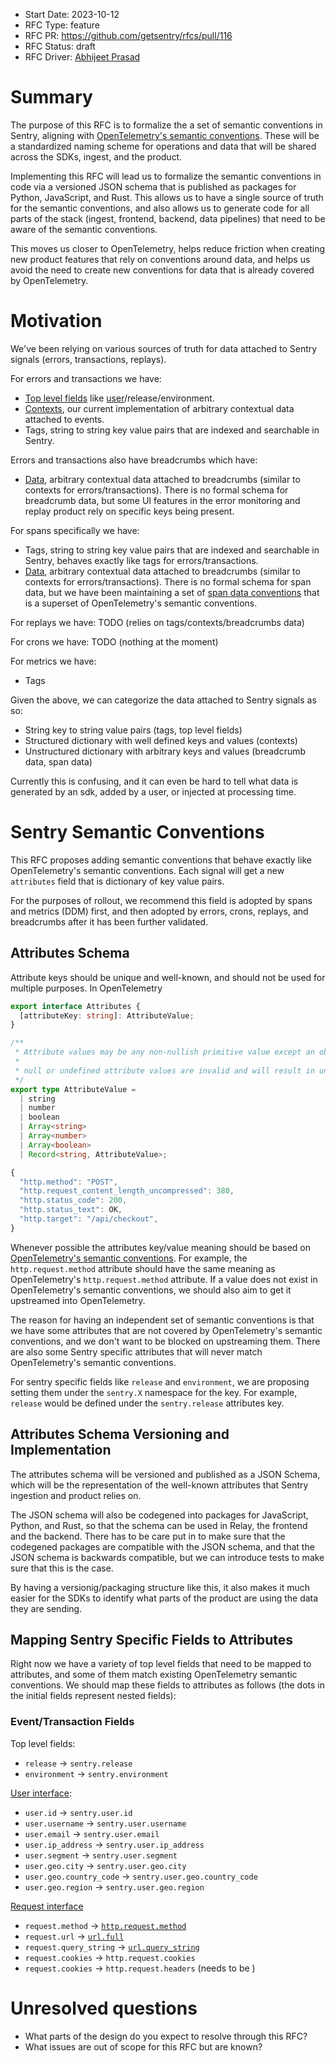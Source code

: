 - Start Date: 2023-10-12
- RFC Type: feature
- RFC PR: https://github.com/getsentry/rfcs/pull/116
- RFC Status: draft
- RFC Driver: [Abhijeet Prasad](https://github.com/AbhiPrasad/)

# Summary

The purpose of this RFC is to formalize the a set of semantic conventions in Sentry, aligning with [OpenTelemetry's semantic conventions](https://opentelemetry.io/docs/concepts/semantic-conventions/). These will be a standardized naming scheme for operations and data that will be shared across the SDKs, ingest, and the product.

Implementing this RFC will lead us to formalize the semantic conventions in code via a versioned JSON schema that is published as packages for Python, JavaScript, and Rust. This allows us to have a single source of truth for the semantic conventions, and also allows us to generate code for all parts of the stack (ingest, frontend, backend, data pipelines) that need to be aware of the semantic conventions.

This moves us closer to OpenTelemetry, helps reduce friction when creating new product features that rely on conventions around data, and helps us avoid the need to create new conventions for data that is already covered by OpenTelemetry.

# Motivation

We've been relying on various sources of truth for data attached to Sentry signals (errors, transactions, replays).

For errors and transactions we have:

- [Top level fields](https://develop.sentry.dev/sdk/event-payloads/) like [user](https://develop.sentry.dev/sdk/event-payloads/user/)/release/environment.
- [Contexts](https://develop.sentry.dev/sdk/event-payloads/contexts/), our current implementation of arbitrary contextual data attached to events.
- Tags, string to string key value pairs that are indexed and searchable in Sentry.

Errors and transactions also have breadcrumbs which have:

- [Data](https://develop.sentry.dev/sdk/event-payloads/breadcrumbs/), arbitrary contextual data attached to breadcrumbs (similar to contexts for errors/transactions). There is no formal schema for breadcrumb data, but some UI features in the error monitoring and replay product rely on specific keys being present.

For spans specifically we have:

- Tags, string to string key value pairs that are indexed and searchable in Sentry, behaves exactly like tags for errors/transactions.
- [Data](https://develop.sentry.dev/sdk/event-payloads/breadcrumbs/), arbitrary contextual data attached to breadcrumbs (similar to contexts for errors/transactions). There is no formal schema for span data, but we have been maintaining a set of [span data conventions](https://develop.sentry.dev/sdk/performance/span-data-conventions/) that is a superset of OpenTelemetry's semantic conventions.

For replays we have: TODO (relies on tags/contexts/breadcrumbs data)

For crons we have: TODO (nothing at the moment)

For metrics we have:

- Tags

Given the above, we can categorize the data attached to Sentry signals as so:

- String key to string value pairs (tags, top level fields)
- Structured dictionary with well defined keys and values (contexts)
- Unstructured dictionary with arbitrary keys and values (breadcrumb data, span data)

Currently this is confusing, and it can even be hard to tell what data is generated by an sdk, added by a user, or injected at processing time.

# Sentry Semantic Conventions

This RFC proposes adding semantic conventions that behave exactly like OpenTelemetry's semantic conventions. Each signal will get a new `attributes` field that is dictionary of key value pairs.

For the purposes of rollout, we recommend this field is adopted by spans and metrics (DDM) first, and then adopted by errors, crons, replays, and breadcrumbs after it has been further validated.

## Attributes Schema

Attribute keys should be unique and well-known, and should not be used for multiple purposes. In OpenTelemetry

```ts
export interface Attributes {
  [attributeKey: string]: AttributeValue;
}

/**
 * Attribute values may be any non-nullish primitive value except an object.
 *
 * null or undefined attribute values are invalid and will result in undefined behavior.
 */
export type AttributeValue =
  | string
  | number
  | boolean
  | Array<string>
  | Array<number>
  | Array<boolean>
  | Record<string, AttributeValue>;
```

```ts
{
  "http.method": "POST",
  "http.request_content_length_uncompressed": 380,
  "http.status_code": 200,
  "http.status_text": OK,
  "http.target": "/api/checkout",
}
```

Whenever possible the attributes key/value meaning should be based on [OpenTelemetry's semantic conventions](https://opentelemetry.io/docs/concepts/semantic-conventions/). For example, the `http.request.method` attribute should have the same meaning as OpenTelemetry's `http.request.method` attribute. If a value does not exist in OpenTelemetry's semantic conventions, we should also aim to get it upstreamed into OpenTelemetry.

The reason for having an independent set of semantic conventions is that we have some attributes that are not covered by OpenTelemetry's semantic conventions, and we don't want to be blocked on upstreaming them. There are also some Sentry specific attributes that will never match OpenTelemetry's semantic conventions.

For sentry specific fields like `release` and `environment`, we are proposing setting them under the `sentry.X` namespace for the key. For example, `release` would be defined under the `sentry.release` attributes key.

## Attributes Schema Versioning and Implementation

The attributes schema will be versioned and published as a JSON Schema, which will be the representation of the well-known attributes that Sentry ingestion and product relies on.

The JSON schema will also be codegened into packages for JavaScript, Python, and Rust, so that the schema can be used in Relay, the frontend and the backend. There has to be care put in to make sure that the codegened packages are compatible with the JSON schema, and that the JSON schema is backwards compatible, but we can introduce tests to make sure that this is the case.

By having a versionig/packaging structure like this, it also makes it much easier for the SDKs to identify what parts of the product are using the data they are sending.

## Mapping Sentry Specific Fields to Attributes

Right now we have a variety of top level fields that need to be mapped to attributes, and some of them match existing OpenTelemetry semantic conventions. We should map these fields to attributes as follows (the dots in the initial fields represent nested fields):

### Event/Transaction Fields

Top level fields:

- `release` -> `sentry.release`
- `environment` -> `sentry.environment`

[User interface](https://develop.sentry.dev/sdk/event-payloads/user/):

- `user.id` -> `sentry.user.id`
- `user.username` -> `sentry.user.username`
- `user.email` -> `sentry.user.email`
- `user.ip_address` -> `sentry.user.ip_address`
- `user.segment` -> `sentry.user.segment`
- `user.geo.city` -> `sentry.user.geo.city`
- `user.geo.country_code` -> `sentry.user.geo.country_code`
- `user.geo.region` -> `sentry.user.geo.region`

[Request interface](https://develop.sentry.dev/sdk/event-payloads/request/)

- `request.method` -> [`http.request.method`](https://github.com/open-telemetry/semantic-conventions/blob/cadfe53949266d33476b15ca52c92f682600a29c/model/trace/http.yaml#L19)
- `request.url` -> [`url.full`](https://github.com/open-telemetry/semantic-conventions/blob/cadfe53949266d33476b15ca52c92f682600a29c/model/trace/http.yaml#L47)
- `request.query_string` -> [`url.query_string`](https://github.com/open-telemetry/semantic-conventions/blob/cadfe53949266d33476b15ca52c92f682600a29c/model/trace/http.yaml#L47)
- `request.cookies` -> `http.request.cookies`
- `request.cookies` -> `http.request.headers` (needs to be )

# Unresolved questions

- What parts of the design do you expect to resolve through this RFC?
- What issues are out of scope for this RFC but are known?

